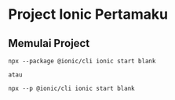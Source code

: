 # Project Ionic Pertamaku

##

## Memulai Project

```shell
npx --package @ionic/cli ionic start blank

atau

npx --p @ionic/cli ionic start blank
```